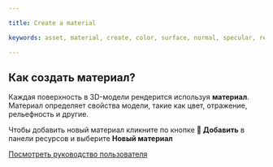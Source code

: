 ---
title: Create a material
keywords: asset, material, create, color, surface, normal, specular, reflection, phong, pbr, physical
---

## Как создать материал?

Каждая поверхность в 3D-модели рендерится используя **материал**. Материал определяет свойства модели, такие как цвет, отражение, рельефность и другие.

Чтобы добавить новый материал кликните по кнопке **<span class="font-icon">&#57632;</span> Добавить** в панели ресурсов и выберите **Новый материал**

<a class="docs" href="http://developer.playcanvas.com/en/user-manual/assets/materials/" target="_blank">Посмотреть руководство пользователя</a>

